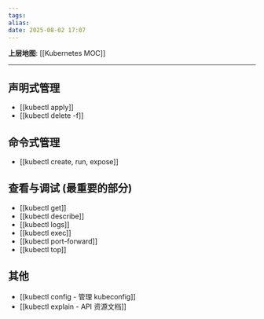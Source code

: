 ```yaml
---
tags: 
alias: 
date: 2025-08-02 17:07
---
```


**上层地图**: [[Kubernetes MOC]]

---
## 声明式管理
- [[kubectl apply]]
- [[kubectl delete -f]]

## 命令式管理
- [[kubectl create, run, expose]]

## 查看与调试 (最重要的部分)
- [[kubectl get]]
- [[kubectl describe]]
- [[kubectl logs]]
- [[kubectl exec]]
- [[kubectl port-forward]]
- [[kubectl top]]

## 其他
- [[kubectl config - 管理 kubeconfig]]
- [[kubectl explain - API 资源文档]]